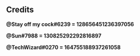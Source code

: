 ## Credits

**@Stay off my cock#6239  = 128656451236397056**

**@Sun#7988  = 130825292292816897**

**@TechWizard#0270 = 164755188937261058**
